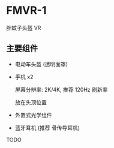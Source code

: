 # FMVR-1
胖蚊子头盔 VR


## 主要组件

+ 电动车头盔 (透明面罩)

+ 手机 x2

  屏幕分辨率: 2K/4K, 推荐 120Hz 刷新率

  放在头顶位置

+ 外置式光学组件

+ 蓝牙耳机 (推荐 骨传导耳机)


TODO
